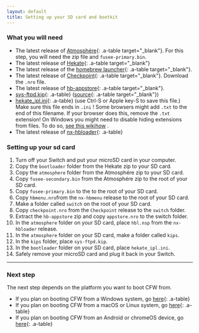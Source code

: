 ```yaml
---
layout: default
title: Setting up your SD card and bootkit
---
```


### What you will need

- The latest release of [Atmosphére](https://github.com/Atmosphere-NX/Atmosphere/releases/latest){: .a-table target="_blank"}. For this step, you will need the zip file and `fusee-primary.bin`.
- The latest release of [Hekate](https://github.com/ctcaer/hekate/releases/latest){: .a-table target="_blank"}
- The latest release of the [homebrew launcher](https://github.com/switchbrew/nx-hbmenu/releases/latest){: .a-table target="_blank"}.
- The latest release of [Checkpoint](https://github.com/FlagBrew/Checkpoint/releases/latest){: .a-table target="_blank"}. Download the `.nro` file.
- The latest release of [hb-appstore](https://github.com/vgmoose/hb-appstore/releases/latest){: .a-table target="_blank"}.
- [sys-ftpd.kip](https://noirscape.github.io/SwitchGuide/assets/sys-ftpd.kip){: .a-table} ([source](https://github.com/jakibaki/sys-ftpd){: .a-table target="_blank"})
- [hekate_ipl.ini](https://noirscape.github.io/SwitchGuide/assets/hekate_ipl.ini){: .a-table} (use Ctrl-S or Apple key-S to save this file.) Make sure this file ends in `.ini` ! Some browsers might add `.txt` to the end of this filename. If your browser does this, remove the `.txt` extension! On Windows you might need to disable hiding extensions from files. To do so, [see this wikihow](https://www.wikihow.tech/Show-File-Extensions-on-Windows) .
- The latest release of [nx-hbloader](https://github.com/switchbrew/nx-hbloader/releases/latest){: .a-table}

### Setting up your sd card

1. Turn off your Switch and put your microSD card in your computer.
2. Copy the `bootloader` folder from the Hekate zip to your SD card.
3. Copy the `atmosphere` folder from the Atmosphére zip to your SD card.
4. Copy `fusee-secondary.bin` from the Atmosphére zip to the root of your SD card.
5. Copy `fusee-primary.bin` to the to the root of your SD card.
6. Copy `hbmenu.nro`from the `nx-hbmenu` release  to the root of your SD card.
7. Make a folder called `switch` on the root of your SD card.
8. Copy `checkpoint.nro` from the `Checkpoint` release to the `switch` folder.
9. Extract the `hb-appstore` zip and copy `appstore.nro` to the switch folder.
10. In the `atmosphere` folder on your SD card, place `hbl.nsp` from the `nx-hbloader` release.
11. In the `atmosphere` folder on your SD card, make a folder called `kips`.
12. In the `kips` folder, place `sys-ftpd.kip`.
13. In the `bootloader` folder on your SD card, place `hekate_ipl.ini`.
14. Safely remove your microSD card and plug it back in your Switch.

---

### Next step

The next step depends on the platform you want to boot CFW from.

- If you plan on booting CFW from a Windows system, go [here](os-specific-preparations/windows.html){: .a-table}
- If you plan on booting CFW from a macOS or Linux system, go [here](os-specific-preparations/linux.html){: .a-table}
- If you plan on booting CFW from an Android or chromeOS device, go [here](os-specific-preparations/android.html){: .a-table}